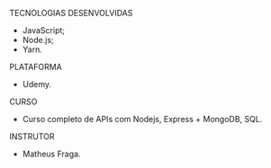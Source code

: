 TECNOLOGIAS DESENVOLVIDAS
- JavaScript;
- Node.js;
- Yarn.

PLATAFORMA
- Udemy.

CURSO
- Curso completo de APIs com Nodejs, Express + MongoDB, SQL.

INSTRUTOR
- Matheus Fraga.